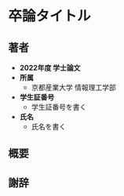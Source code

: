 # 卒論タイトル

## 著者

* **2022年度 学士論文**
* **所属**
  * 京都産業大学 情報理工学部
* **学生証番号**
  * 学生証番号を書く
* **氏名**
  * 氏名を書く

## 概要

## 謝辞

